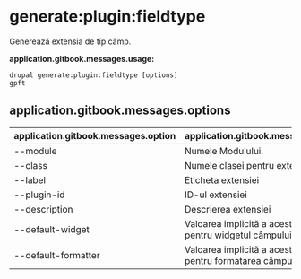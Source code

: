 # generate:plugin:fieldtype
Generează extensia de tip câmp.

**application.gitbook.messages.usage:**
```
drupal generate:plugin:fieldtype [options]
gpft
```

## application.gitbook.messages.options
application.gitbook.messages.option | application.gitbook.messages.details
-------|-------------
--module | Numele Modulului.
--class | Numele clasei pentru extensie
--label | Eticheta extensiei
--plugin-id | ID-ul extensiei
--description | Descrierea extensiei
--default-widget | Valoarea implicită a acestei extensii pentru widgetul câmpului
--default-formatter | Valoarea implicită a acestei extensii pentru formatarea câmpului
